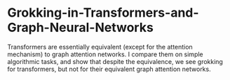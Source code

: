 # Grokking-in-Transformers-and-Graph-Neural-Networks

Transformers are essentially equivalent (except for the attention mechanism) to graph attention networks. I compare them on simple algorithmic tasks, and show that despite the equivalence, we see grokking for transformers, but not for their equivalent graph attention networks.

